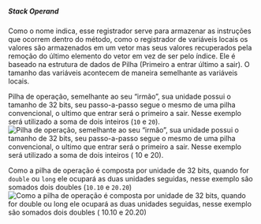 ##### Stack Operand


Como o nome indica, esse registrador serve para armazenar as instruções que ocorrem dentro do método, como o registrador de variáveis locais os valores são armazenados em um vetor mas seus valores recuperados pela remoção do último elemento do vetor em vez de ser pelo índice. Ele é baseado na estrutura de dados de Pilha (Primeiro a entrar último a sair). O tamanho das variáveis acontecem de maneira semelhante as variáveis locais.


Pilha de operação, semelhante ao seu “irmão”, sua unidade possui o tamanho de 32 bits, seu passo-a-passo segue o mesmo de uma pilha convencional, o ultimo que entrar será o primeiro a sair. Nesse exemplo será utilizado a soma de dois inteiros (`10` e `20`).
![Pilha de operação, semelhante ao seu “irmão”, sua unidade possui o tamanho de 32 bits, seu passo-a-passo segue o mesmo de uma pilha convencional, o ultimo que entrar será o primeiro a sair. Nesse exemplo será utilizado a soma de dois inteiros ( 10 e 20).](imagens/chapter_3_6.png)



Como a pilha de operação é composta por unidade de 32 bits, quando for `double` ou `long` ele ocupará as duas unidades seguidas, nesse exemplo são somados dois doubles (`10.10` e `20.20`)
![Como a pilha de operação é composta por unidade de 32 bits, quando for double ou long ele ocupará as duas unidades seguidas, nesse exemplo são somados dois doubles ( 10.10 e 20.20)](imagens/chapter_3_5.png)
